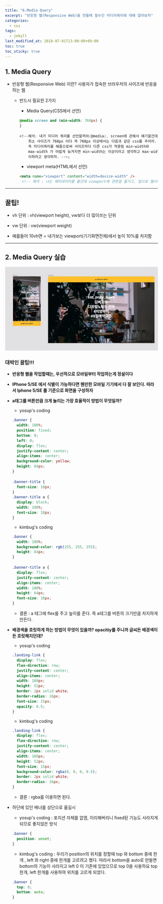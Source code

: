 ```yaml
---
title: "6.Media Query"
excerpt: "반응형 웹(Responsive Web)을 만들때 필수인 미디어쿼리에 대해 알아보자"
categories:
  - css
tags:
  - jekyll
last_modified_at: 2018-07-01T13:00:00+09:00
toc: true
toc_sticky: true
---
```


## 1. Media Query

- 반응형 웹(Responsive Web) 이란? 사용자가 접속한 브라우저의 사이즈에 반응을 하는 웹

  - 반드시 필요한 2가지

    - Media Query(CSS에서 선언)

    ```css
    @media screen and (min-width: 760px) {
    }

    <!--해석: 내가 미디어 쿼리를 선언할꺼야(@media), screen에 관해서 얘기할건데
        최소 사이즈가 768px 이다 즉 768px 이상에서는 다음과 같은 css를 주어라.
        즉 미디어쿼리를 해줌으로써 사이즈마다 다른 css가 적용됨 min-width와
        max-width 가 어렵게 늦겨지면 min-width는 이상이라고 생각하고 max-width는
        이하라고 생각하자. -->;
    ```


    - viewport meta(HTML에서 선언)

    ```html
    <meta name="viewport" content="width=device-width" />
     <!-- 해석 : 나는 메타데이터를 줄건데 viewport에 관한걸 줄거고, 앞으로 웹사이트의 크기는 사용자가 사용하는 디바이스 크기에 맞춰줘  -->
    ```

---

## 꿀팁!

- vh 단위 : vh(viewport height), vw보다 더 많이쓰는 단위

* vw 단위 : vw(viewport weight)

- 예를들어 10vh면 = 내가보는 viewport(기기화면전체)에서 높이 10%를 차지함

---

## 2. Media Query 실습

![](/assets/images/css_img/media01.PNG)

### 대박인 꿀팁!!!

- **반응형 웹을 작업할때는, 우선적으로 모바일부터 작업하는게 정설이다**

* **IPhone 5/SE 에서 식별이 가능하다면 웬만한 모바일 기기에서 다 잘 보인다. 따라서 Iphone 5/SE 를 기준으로 화면을 구성하자**

- **a태그를 버튼만큼 크게 늘리는 가장 효율적이 방법이 무엇일까?**

  - yosup's coding

  ```css
  .banner {
    width: 100%;
    position: fixed;
    bottom: 0;
    left: 0;
    display: flex;
    justify-content: center;
    align-items: center;
    background-color: yellow;
    height: 64px;
  }

  .banner-title {
    font-size: 18px;
  }
  .banner-title a {
    display: block;
    width: 100%;
    font-size: 18px;
  }
  ```

  - kimbug's coding

  ```css
  .banner {
    width: 100%;
    background-color: rgb(255, 255, 255);
    height: 64px;
  }

  .banner-title a {
    display: flex;
    justify-content: center;
    align-items: center;
    width: 100%;
    height: 64px;
    font-size: 18px;
  }
  ```

  - 결론 : a 테그에 flex를 주고 높이를 준다. 즉 a테그를 버튼의 크기만큼 차지하게 만든다.

- **배경색을 흐릿하게 하는 방법이 무엇이 있을까? opacitiy를 주니까 글씨든 배경색이든 흐릿해지던데?**

  - yosup's coding

  ```css
  .landing-link {
    display: flex;
    flex-direction: row;
    justify-content: center;
    align-items: center;
    width: 160px;
    height: 52px;
    border: 2px solid white;
    border-radius: 16px;
    font-size: 15px;
    opacity: 0.5;
  }
  ```

  - kimbug's coding

  ```css
  .landing-link {
    display: flex;
    flex-direction: row;
    justify-content: center;
    align-items: center;
    width: 160px;
    height: 52px;
    font-size: 15px;
    background-color: rgba(0, 0, 0, 0.5);
    border: 2px solid white;
    border-radius: 16px;
  }
  ```

  - 결론 : rgba를 이용하면 된다.

* 하단에 있던 배너를 상단으로 옮길시

  - yosup's coding : 포지션 자체를 없엠, 이리해버리니 fixed된 기능도 사라지게 되므로 좋지않은 방식

  ```css
  .banner {
    position: unset;
  }
  ```

  - kimbug's coding : 우리가 position의 위치를 정할때 top 와 bottom 중에 한개 , left 와 right 중에 한개를 고르려고 했다. 따라서 bottom을 auto로 만들면 bottom의 기능이 사라지고 left 0 이 기존에 있었으므로 top 0을 사용하요 top 한개, left 한개를 사용하여 위치를 고르게 되었다.

  ```css
  .banner {
    top: 0;
    bottom: auto;
  }
  ```
